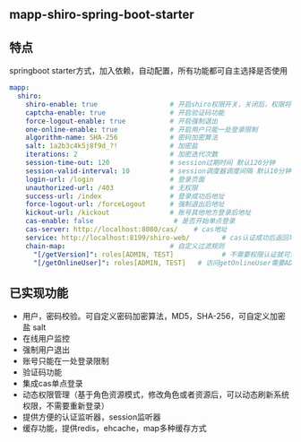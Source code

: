 ## mapp-shiro-spring-boot-starter

## 特点

springboot starter方式，加入依赖，自动配置，所有功能都可自主选择是否使用

```yaml
mapp:
  shiro:
    shiro-enable: true                  # 开启shiro权限开关，关闭后，权限将失效
    captcha-enable: true                # 开启验证码功能
    force-logout-enable: true           # 开启强制退出
    one-online-enable: true             # 开启用户只能一处登录限制
    algorithm-name: SHA-256             # 密码加密算法
    salt: 1a2b3c4k5j8f9d_?!             # 加密盐
    iterations: 2                       # 加密迭代次数
    session-time-out: 120               # session过期时间 默认120分钟
    session-valid-interval: 10          # session调度器调度间隔 默认10分钟
    login-url: /login                   # 登录页面
    unauthorized-url: /403              # 无权限
    success-url: /index                 # 登录成功后地址
    force-logout-url: /forceLogout      # 强制退出后地址
    kickout-url: /kickout               # 账号其他地方登录后地址
    cas-enable: false                    # 是否开始单点登录
    cas-server: http://localhost:8080/cas/    # cas地址
    service: http://localhost:8199/shiro-web/        # cas认证成功后返回地址
    chain-map:                          # 自定义过滤规则
      "[/getVersion]": roles[ADMIN, TEST]            # 不需要权限认证就可访问
      "[/getOnlineUser]": roles[ADMIN, TEST]   # 访问getOnlineUser需要ADMIN角色
```
## 已实现功能

- 用户，密码校验。可自定义密码加密算法，MD5，SHA-256，可自定义加密盐 salt
- 在线用户监控
- 强制用户退出
- 账号只能在一处登录限制
- 验证码功能
- 集成cas单点登录
- 动态权限管理（基于角色资源模式，修改角色或者资源后，可以动态刷新系统权限，不需要重新登录）
- 提供方便的认证监听器，session监听器
- 缓存功能，提供redis，ehcache，map多种缓存方式